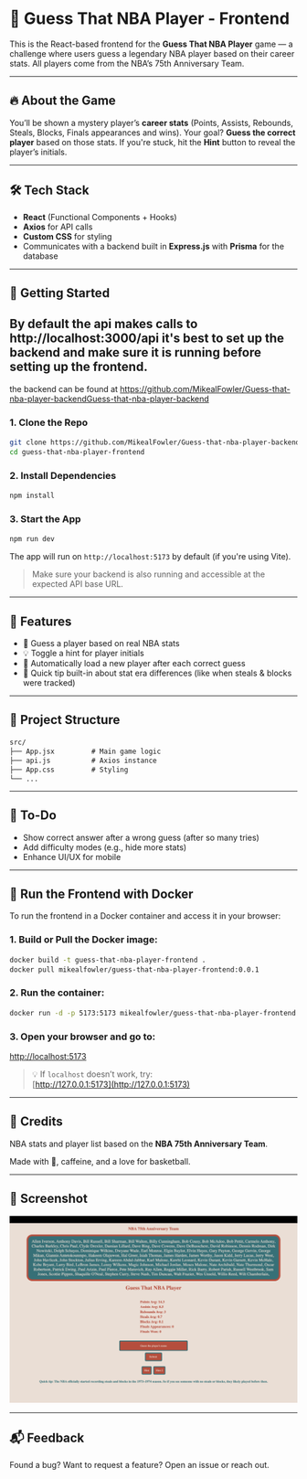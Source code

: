 # 🏀 Guess That NBA Player - Frontend

This is the React-based frontend for the **Guess That NBA Player** game — a challenge where users guess a legendary NBA player based on their career stats. All players come from the NBA’s 75th Anniversary Team.

---

## 🔥 About the Game

You’ll be shown a mystery player’s **career stats** (Points, Assists, Rebounds, Steals, Blocks, Finals appearances and wins). Your goal? **Guess the correct player** based on those stats. If you're stuck, hit the **Hint** button to reveal the player’s initials.

---

## 🛠 Tech Stack

- **React** (Functional Components + Hooks)
- **Axios** for API calls
- **Custom CSS** for styling
- Communicates with a backend built in **Express.js** with **Prisma** for the database

---

## 🚀 Getting Started

## By default the api makes calls to http://localhost:3000/api it's best to set up the backend and make sure it is running before setting up the frontend.
the backend can be found at https://github.com/MikealFowler/Guess-that-nba-player-backendGuess-that-nba-player-backend

### 1. Clone the Repo

```bash
git clone https://github.com/MikealFowler/Guess-that-nba-player-backendGuess-that-nba-player-frontend.git
cd guess-that-nba-player-frontend
```

### 2. Install Dependencies

```bash
npm install
```

### 3. Start the App

```bash
npm run dev
```

The app will run on `http://localhost:5173` by default (if you're using Vite).

> Make sure your backend is also running and accessible at the expected API base URL.

---

## 🧠 Features

- 🎯 Guess a player based on real NBA stats
- 💡 Toggle a hint for player initials
- 🔄 Automatically load a new player after each correct guess
- 🧪 Quick tip built-in about stat era differences (like when steals & blocks were tracked)

---

## 📁 Project Structure

```
src/
├── App.jsx         # Main game logic
├── api.js          # Axios instance
├── App.css         # Styling
└── ...
```

---

## 📝 To-Do

- Show correct answer after a wrong guess (after so many tries)
- Add difficulty modes (e.g., hide more stats)
- Enhance UI/UX for mobile

---
## 🐳 Run the Frontend with Docker

To run the frontend in a Docker container and access it in your browser:

### 1. Build or Pull the Docker image:
```bash
docker build -t guess-that-nba-player-frontend .
docker pull mikealfowler/guess-that-nba-player-frontend:0.0.1
```

### 2. Run the container:
```bash
docker run -d -p 5173:5173 mikealfowler/guess-that-nba-player-frontend:0.0.1
```

### 3. Open your browser and go to:
[http://localhost:5173](http://localhost:5173)

> 💡 If `localhost` doesn’t work, try:  
> [http://127.0.0.1:5173](http://127.0.0.1:5173)

---

## 🙌 Credits

NBA stats and player list based on the **NBA 75th Anniversary Team**.

Made with 💪, caffeine, and a love for basketball.

---

## 📸 Screenshot

![Game UI](./Game.png) 

---

## 📬 Feedback

Found a bug? Want to request a feature? Open an issue or reach out.